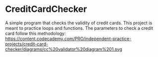 # CreditCardChecker
A simple program that checks the validity of credit cards. This project is meant to practice loops and functions.
The parameters to check a credit card follow this methodology:
https://content.codecademy.com/PRO/independent-practice-projects/credit-card-checker/diagrams/cc%20validator%20diagram%201.svg

